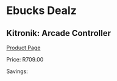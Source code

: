 
# Ebucks Dealz
## Kitronik: Arcade Controller
[Product Page](https://www.ebucks.com/web/shop/productSelected.do?prodId=1190781245&catId=1190841123)

Price: R709.00

Savings: 


	